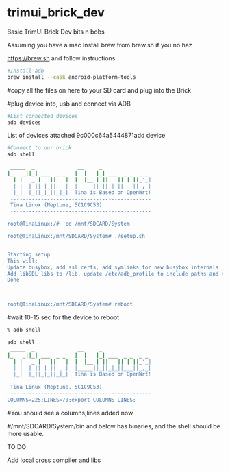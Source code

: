 # trimui_brick_dev
Basic TrimUI Brick Dev bits n bobs


Assuming you have a mac
Install brew from brew.sh if you no haz

https://brew.sh and follow instructions..

```bash
#Install adb
brew install --cask android-platform-tools
```

#copy all the files on here to your SD card and plug into the Brick


#plug device into, usb and connect via ADB

```bash
#List connected devices
adb devices
```

List of devices attached
9c000c64a5444871add	device

```bash
#Connect to our brick
adb shell
```

```bash
 _____  _              __     _
|_   _||_| ___  _ _   |  |   |_| ___  _ _  _ _
  | |   _ |   ||   |  |  |__ | ||   || | ||_'_|
  | |  | || | || _ |  |_____||_||_|_||___||_,_|
  |_|  |_||_|_||_|_|  Tina is Based on OpenWrt!
 ----------------------------------------------
 Tina Linux (Neptune, 5C1C9C53)
 ----------------------------------------------

root@TinaLinux:/#  cd /mnt/SDCARD/System

root@TinaLinux:/mnt/SDCARD/System# ./setup.sh 


Starting setup
This will:
Update busybox, add ssl certs, add symlinks for new busybox internals
Add libSDL libs to /lib, update /etc/adb_profile to include paths and nicer defaults
Done



root@TinaLinux:/mnt/SDCARD/System# reboot
```

#wait 10-15 sec for the device to reboot
```bash
% adb shell

adb shell
 _____  _              __     _
|_   _||_| ___  _ _   |  |   |_| ___  _ _  _ _
  | |   _ |   ||   |  |  |__ | ||   || | ||_'_|
  | |  | || | || _ |  |_____||_||_|_||___||_,_|
  |_|  |_||_|_||_|_|  Tina is Based on OpenWrt!
 ----------------------------------------------
 Tina Linux (Neptune, 5C1C9C53)
 ----------------------------------------------
COLUMNS=225;LINES=70;export COLUMNS LINES;

```
#You should see a columns;lines added now

#/mnt/SDCARD/System/bin and below has binaries, and the shell should be more usable.

TO DO

Add local cross compiler and libs


